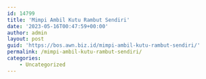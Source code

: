 ```yaml
---
id: 14799
title: 'Mimpi Ambil Kutu Rambut Sendiri'
date: '2023-05-16T00:47:59+00:00'
author: admin
layout: post
guid: 'https://bos.awn.biz.id/mimpi-ambil-kutu-rambut-sendiri/'
permalink: /mimpi-ambil-kutu-rambut-sendiri/
categories:
    - Uncategorized
---
```



